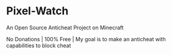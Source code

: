# Pixel-Watch
An Open Source Anticheat Project on Minecraft

No Donations | 100% Free | My goal is to make an anticheat with capabilities to block cheat
